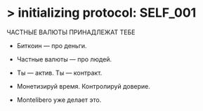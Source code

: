 # > initializing protocol: SELF_001

ЧАСТНЫЕ ВАЛЮТЫ ПРИНАДЛЕЖАТ ТЕБЕ

- Биткоин — про деньги.

- Частные валюты — про людей.

- Ты — актив. Ты — контракт.

- Монетизируй время. Контролируй доверие.

- Montelibero уже делает это.